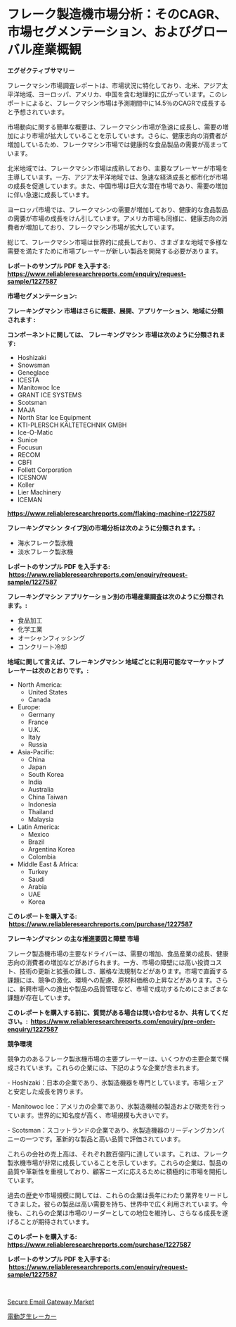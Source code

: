 <p><h1>フレーク製造機市場分析：そのCAGR、市場セグメンテーション、およびグローバル産業概観</h1></p><p><strong>エグゼクティブサマリー</strong></p>
<p><p>フレークマシン市場調査レポートは、市場状況に特化しており、北米、アジア太平洋地域、ヨーロッパ、アメリカ、中国を含む地理的に広がっています。このレポートによると、フレークマシン市場は予測期間中に14.5％のCAGRで成長すると予想されています。</p><p>市場動向に関する簡単な概要は、フレークマシン市場が急速に成長し、需要の増加により市場が拡大していることを示しています。さらに、健康志向の消費者が増加しているため、フレークマシン市場では健康的な食品製品の需要が高まっています。</p><p>北米地域では、フレークマシン市場は成熟しており、主要なプレーヤーが市場を主導しています。一方、アジア太平洋地域では、急速な経済成長と都市化が市場の成長を促進しています。また、中国市場は巨大な潜在市場であり、需要の増加に伴い急速に成長しています。</p><p>ヨーロッパ市場では、フレークマシンの需要が増加しており、健康的な食品製品の需要が市場の成長をけん引しています。アメリカ市場も同様に、健康志向の消費者が増加しており、フレークマシン市場が拡大しています。</p><p>総じて、フレークマシン市場は世界的に成長しており、さまざまな地域で多様な需要を満たすために市場プレーヤーが新しい製品を開発する必要があります。</p></p>
<p><strong>レポートのサンプル PDF を入手する: <a href="https://www.reliableresearchreports.com/enquiry/request-sample/1227587">https://www.reliableresearchreports.com/enquiry/request-sample/1227587</a></strong></p>
<p><strong>市場セグメンテーション:</strong></p>
<p><strong> フレーキングマシン 市場はさらに概要、展開、アプリケーション、地域に分類されます :</strong></p>
<p><strong>コンポーネントに関しては、 フレーキングマシン 市場は次のように分類されます: &nbsp;</strong></p>
<p><ul><li>Hoshizaki</li><li>Snowsman</li><li>Geneglace</li><li>ICESTA</li><li>Manitowoc Ice</li><li>GRANT ICE SYSTEMS</li><li>Scotsman</li><li>MAJA</li><li>North Star Ice Equipment</li><li>KTI-PLERSCH KÄLTETECHNIK GMBH</li><li>Ice-O-Matic</li><li>Sunice</li><li>Focusun</li><li>RECOM</li><li>CBFI</li><li>Follett Corporation</li><li>ICESNOW</li><li>Koller</li><li>Lier Machinery</li><li>ICEMAN</li></ul></p>
<p><strong><a href="https://www.reliableresearchreports.com/flaking-machine-r1227587">https://www.reliableresearchreports.com/flaking-machine-r1227587</a></strong></p>
<p><strong> フレーキングマシン タイプ別の市場分析は次のように分類されます。:</strong></p>
<p><ul><li>海水フレーク製氷機</li><li>淡水フレーク製氷機</li></ul></p>
<p><strong>レポートのサンプル PDF を入手する: &nbsp;<a href="https://www.reliableresearchreports.com/enquiry/request-sample/1227587">https://www.reliableresearchreports.com/enquiry/request-sample/1227587</a></strong></p>
<p><strong> フレーキングマシン アプリケーション別の市場産業調査は次のように分類されます。:</strong></p>
<p><ul><li>食品加工</li><li>化学工業</li><li>オーシャンフィッシング</li><li>コンクリート冷却</li></ul></p>
<p><strong>地域に関して言えば、フレーキングマシン 地域ごとに利用可能なマーケットプレーヤーは次のとおりです。:</strong></p>
<p><ul>
    <li>
        North America:
        <ul>
            <li>United States</li>
            <li>Canada</li>
        </ul>
    </li>
    <li>
        Europe:
        <ul>
            <li>Germany</li>
            <li>France</li>
            <li>U.K.</li>
            <li>Italy</li>
            <li>Russia</li>
        </ul>
    </li>
    <li>
        Asia-Pacific:
        <ul>
            <li>China</li>
            <li>Japan</li>
            <li>South Korea</li>
            <li>India</li>
            <li>Australia</li>
            <li>China Taiwan</li>
            <li>Indonesia</li>
            <li>Thailand</li>
            <li>Malaysia</li>
        </ul>
    </li>
    <li>
        Latin America:
        <ul>
            <li>Mexico</li>
            <li>Brazil</li>
            <li>Argentina Korea</li>
            <li>Colombia</li>
        </ul>
    </li>
    <li>
        Middle East & Africa:
        <ul>
            <li>Turkey</li>
            <li>Saudi</li>
            <li>Arabia</li>
            <li>UAE</li>
            <li>Korea</li>
        </ul>
    </li>
    </ul></p>
<p><strong>このレポートを購入する: &nbsp;<a href="https://www.reliableresearchreports.com/purchase/1227587">https://www.reliableresearchreports.com/purchase/1227587</a></strong></p>
<p><strong>フレーキングマシン の主な推進要因と障壁 市場</strong></p>
<p><p>フレーク製造機市場の主要なドライバーは、需要の増加、食品産業の成長、健康志向の消費者の増加などがあげられます。一方、市場の障壁には高い投資コスト、技術の更新と拡張の難しさ、厳格な法規制などがあります。市場で直面する課題には、競争の激化、環境への配慮、原材料価格の上昇などがあります。さらに、新興市場への進出や製品の品質管理など、市場で成功するためにさまざまな課題が存在しています。</p></p>
<p><strong>このレポートを購入する前に、質問がある場合は問い合わせるか、共有してください。:&nbsp; <a href="https://www.reliableresearchreports.com/enquiry/pre-order-enquiry/1227587">https://www.reliableresearchreports.com/enquiry/pre-order-enquiry/1227587</a></strong></p>
<p><strong>競争環境</strong></p>
<p><p>競争力のあるフレーク製氷機市場の主要プレーヤーは、いくつかの主要企業で構成されています。これらの企業には、下記のような企業が含まれます。</p><p>- Hoshizaki：日本の企業であり、氷製造機器を専門としています。市場シェアと安定した成長を誇ります。</p><p>- Manitowoc Ice：アメリカの企業であり、氷製造機械の製造および販売を行っています。世界的に知名度が高く、市場規模も大きいです。</p><p>- Scotsman：スコットランドの企業であり、氷製造機器のリーディングカンパニーの一つです。革新的な製品と高い品質で評価されています。</p><p>これらの会社の売上高は、それぞれ数百億円に達しています。これは、フレーク製氷機市場が非常に成長していることを示しています。これらの企業は、製品の品質や革新性を重視しており、顧客ニーズに応えるために積極的に市場を開拓しています。</p><p>過去の歴史や市場規模に関しては、これらの企業は長年にわたり業界をリードしてきました。彼らの製品は高い需要を持ち、世界中で広く利用されています。今後も、これらの企業は市場のリーダーとしての地位を維持し、さらなる成長を遂げることが期待されています。</p></p>
<p><strong>このレポートを購入する: &nbsp; <a href="https://www.reliableresearchreports.com/purchase/1227587">https://www.reliableresearchreports.com/purchase/1227587</a></strong></p>
<p><strong>レポートのサンプル PDF を入手する: &nbsp;<a href="https://www.reliableresearchreports.com/enquiry/request-sample/1227587">https://www.reliableresearchreports.com/enquiry/request-sample/1227587</a></strong><strong></strong></p>
<p>&nbsp;</p>
<p><p><a href="https://angry-finch-aaf.notion.site/Decoding-Secure-Email-Gateway-Market-Metrics-Market-Share-Trends-and-Growth-Patterns-bf29869d7b1f4585a3f70c46cce610bf">Secure Email Gateway Market</a></p><p><a href="https://medium.com/@chloekessler01/%E9%9B%BB%E5%8B%95%E8%8A%9D%E5%88%88%E3%82%8A%E6%A9%9F%E5%B8%82%E5%A0%B4%E8%A6%8F%E6%A8%A1-%E5%B8%82%E5%A0%B4%E5%B1%95%E6%9C%9B%E3%81%8A%E3%82%88%E3%81%B3%E5%B8%82%E5%A0%B4%E4%BA%88%E6%B8%AC-2024%E5%B9%B4%E3%81%8B%E3%82%892031%E5%B9%B4-e71d33b2a78d">電動芝生レーカー</a></p></p>
